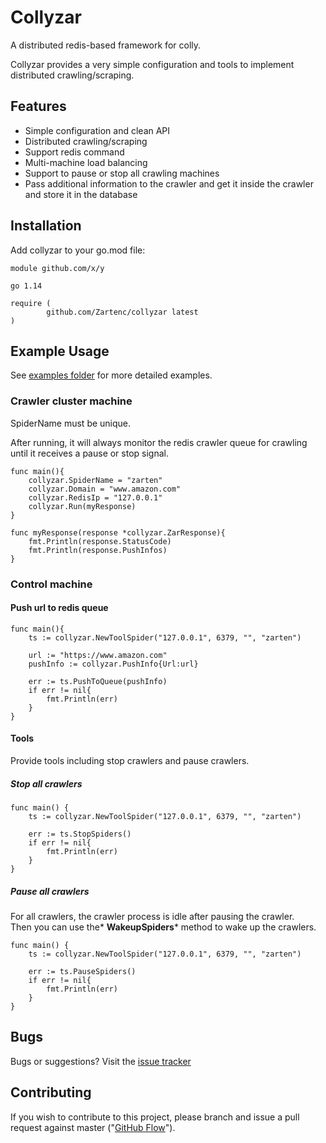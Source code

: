 # Collyzar

A distributed redis-based framework for colly.        

Collyzar provides a very simple configuration and tools to implement distributed crawling/scraping.       

## Features

- Simple configuration and clean API       
- Distributed crawling/scraping     
- Support redis command     
- Multi-machine load balancing    
- Support to pause or stop all crawling machines     
- Pass additional information to the crawler and get it inside the crawler and store it in the database    

## Installation

Add collyzar to your go.mod file:       
```
module github.com/x/y

go 1.14

require (
        github.com/Zartenc/collyzar latest
)
```     

## Example Usage

See [examples folder](https://github.com/Zartenc/collyzar/tree/master/examples "examples folder") for more detailed examples.    

### Crawler cluster machine

SpiderName must be unique.      

After running, it will always monitor the redis crawler queue for crawling until it receives a pause or stop signal.     
```
func main(){
	collyzar.SpiderName = "zarten"
	collyzar.Domain = "www.amazon.com"
	collyzar.RedisIp = "127.0.0.1"
	collyzar.Run(myResponse)
}

func myResponse(response *collyzar.ZarResponse){
	fmt.Println(response.StatusCode)
	fmt.Println(response.PushInfos)
}
```    


### Control machine

#### Push url to redis queue

```
func main(){
	ts := collyzar.NewToolSpider("127.0.0.1", 6379, "", "zarten")

	url := "https://www.amazon.com"
	pushInfo := collyzar.PushInfo{Url:url}

	err := ts.PushToQueue(pushInfo)
	if err != nil{
		fmt.Println(err)
	}
}

```    

#### Tools

Provide tools including stop crawlers and pause crawlers.     

##### Stop all crawlers

```
func main() {
	ts := collyzar.NewToolSpider("127.0.0.1", 6379, "", "zarten")

	err := ts.StopSpiders()
	if err != nil{
		fmt.Println(err)
	}
}

```    

##### Pause  all crawlers

For all crawlers, the crawler process is idle after pausing the crawler.      
Then you can use the* **WakeupSpiders*** method to wake up the crawlers.     
```
func main() {
	ts := collyzar.NewToolSpider("127.0.0.1", 6379, "", "zarten")

	err := ts.PauseSpiders()
	if err != nil{
		fmt.Println(err)
	}
}

```     


## Bugs

Bugs or suggestions? Visit the [issue tracker](https://github.com/Zartenc/collyzar/issues "issue tracker")    

## Contributing

If you wish to contribute to this project, please branch and issue a pull request against master ("[GitHub Flow](https://guides.github.com/introduction/flow/ "GitHub Flow")").
